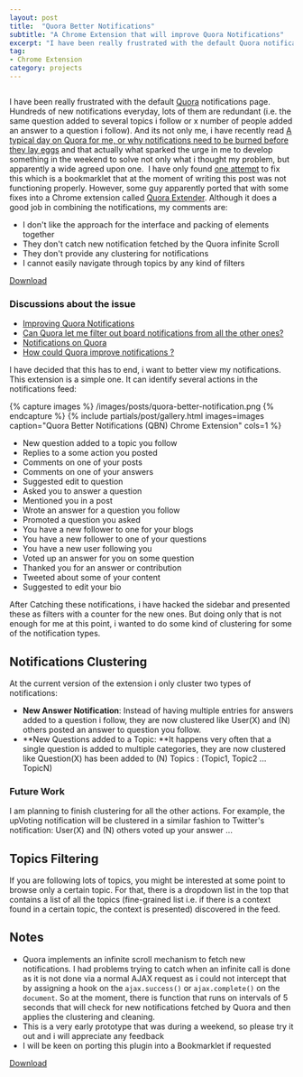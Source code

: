 ```yaml
---
layout: post
title:  "Quora Better Notifications"
subtitle: "A Chrome Extension that will improve Quora Notifications"
excerpt: "I have been really frustrated with the default Quora notifications page. Hundreds of new notifications everyday, lots of them are redundant (i.e. the same question added to several topics i follow or x number of people added an answer to a question i follow). And its not only me, i have recently read A typical day on Quora for me, or why notifications need to be burned before they lay eggs and that actually what sparked the urge in me to develop something in the weekend to solve not only what i thought my problem, but apparently a wide-agreed-upon one"
tag:
- Chrome Extension
category: projects
---
```


<figure style="width: 300px" class="align-right">
  <img src="/images/posts/quora.svg" alt="">
</figure>

I have been really frustrated with the default [Quora](http://www.quora.com/ "Quora is your best source for knowledge.") notifications page. Hundreds of new notifications everyday, lots of them are redundant (i.e. the same question added to several topics i follow or x number of people added an answer to a question i follow). And its not only me, i have recently read [A typical day on Quora for me, or why notifications need to be burned before they lay eggs](http://neverbefore.quora.com/A-typical-day-on-Quora-for-me-or-why-notifications-need-to-be-burned-before-they-lay-eggs) and that actually what sparked the urge in me to develop something in the weekend to solve not only what i thought my problem, but apparently a wide agreed upon one.  I have only found [one attempt](http://quantitativelabs.blogspot.com/2012/07/quora-notifications.html) to fix this which is a bookmarklet that at the moment of writing this post was not functioning properly. However, some guy apparently ported that with some fixes into a Chrome extension called [Quora Extender](https://chrome.google.com/webstore/detail/quora-extender/ljefnhagdgpochbjiiknhflemdnnlebh?hl=en). Although it does a good job in combining the notifications, my comments are:

*   I don't like the approach for the interface and packing of elements together
*   They don't catch new notification fetched by the Quora infinite Scroll
*   They don't provide any clustering for notifications
*   I cannot easily navigate through topics by any kind of filters

<a class="btn btn_success" href="https://chrome.google.com/webstore/detail/doeadnmeadgfgcgplbnibocnkkngddeb">Download</a>

### Discussions about the issue

*   [Improving Quora Notifications](http://www.quora.com/Improving-Quora-Notifications)
*   [Can Quora let me filter out board notifications from all the other ones?](http://www.quora.com/Notifications-on-Quora/Can-Quora-let-me-filter-out-board-notifications-from-all-the-other-ones)
*   [Notifications on Quora](http://www.quora.com/Notifications-on-Quora)
*   [How could Quora improve notifications ?](http://www.quora.com/Notifications-on-Quora/How-could-Quora-improve-notifications?share=1)

I have decided that this has to end, i want to better view my notifications. This extension is a simple one. It can identify several actions in the notifications feed:

{% capture images %}
    /images/posts/quora-better-notification.png
{% endcapture %}
{% include partials/post/gallery.html images=images caption="Quora Better Notifications (QBN) Chrome Extension" cols=1 %}

*   New question added to a topic you follow
*   Replies to a some action you posted
*   Comments on one of your posts
*   Comments on one of your answers
*   Suggested edit to question
*   Asked you to answer a question
*   Mentioned you in a post
*   Wrote an answer for a question you follow
*   Promoted a question you asked
*   You have a new follower to one for your blogs
*   You have a new follower to one of your questions
*   You have a new user following you
*   Voted up an answer for you on some question
*   Thanked you for an answer or contribution
*   Tweeted about some of your content
*   Suggested to edit your bio



After Catching these notifications, i have hacked the sidebar and presented these as filters with a counter for the new ones. But doing only that is not enough for me at this point, i wanted to do some kind of clustering for some of the notification types.

## Notifications Clustering

At the current version of the extension i only cluster two types of notifications:

*   **New Answer Notification**: Instead of having multiple entries for answers added to a question i follow, they are now clustered like User(X) and (N) others posted an answer to question you follow.
*   **New Questions added to a Topic: **It happens very often that a single question is added to multiple categories, they are now clustered like Question(X) has been added to (N) Topics : (Topic1, Topic2 ... TopicN)

### Future Work

I am planning to finish clustering for all the other actions. For example, the upVoting notification will be clustered in a similar fashion to Twitter's notification: User(X) and (N) others voted up your answer ...

## Topics Filtering

If you are following lots of topics, you might be interested at some point to browse only a certain topic. For that, there is a dropdown list in the top that contains a list of all the topics (fine-grained list i.e. if there is a context found in a certain topic, the context is presented) discovered in the feed.

## Notes

*   Quora implements an infinite scroll mechanism to fetch new notifications. I had problems trying to catch when an infinite call is done as it is not done via a normal AJAX request as i could not intercept that by assigning a hook on the `ajax.success()` or `ajax.complete()` on the `document`. So at the moment, there is function that runs on intervals of 5 seconds that will check for new notifications fetched by Quora and then applies the clustering and cleaning.
*   This is a very early prototype that was during a weekend, so please try it out and i will appreciate any feedback
*   I will be keen on porting this plugin into a Bookmarklet if requested

<a class="btn btn_success" href="https://chrome.google.com/webstore/detail/doeadnmeadgfgcgplbnibocnkkngddeb">Download</a>